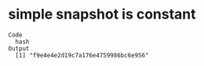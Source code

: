 # simple snapshot is constant

    Code
      hash
    Output
      [1] "f9e4e4e2d19c7a176e4759986bc6e956"

